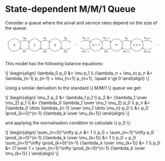 # State-dependent M/M/1 Queue

Consider a queue where the arival and service rates depend on the size of the queue:

![](./images/state-dependent-mm1-queue-state-graph.png)

This model has the following balance equations:

\\[
\\begin{align}
\\lambda_0 p_0 &= \\mu p_1 \\\\
(\\lambda_n + \\mu_n) p_n &= \\lambda_{n-1} p_{n-1} + \\mu_{n+1} p_{n+1}, \\quad n \\gt 0
\\end{align}
\\]

Using a similar derivation to the standard \\( M/M/1 \\) queue we get:

\\[
\\begin{align}
\\mu_2 p_2 &= \\lambda_1 p_1 \\\\
p_2 &= {\\lambda_1 \\over \\mu_2} p_1 \\\\
    &= {\\lambda_0 \\lambda_1 \\over \\mu_1 \\mu_2} p_0 \\\\
p_n &= {\\lambda_0 \\dots \\lambda_{n-1} \\over \\mu_1 \\dots \\mu_n} p_0 \\\\
    &= p_0 \\prod_{k=0}^{n-1} {\\lambda_k \\over \\mu_{k+1}}
\\end{align}
\\]

and applying the normalisation condition to calculate \\( p_0 \\):

\\[
\\begin{align}
\\sum_{n=0}^\\infty p_n &= 1 \\\\
p_0 + \\sum_{n=1}^\\infty p_0 \\prod_{k=0}^{n-1} {\lambda_k \\over \\mu_{k+1}} &= 1 \\\\
p_0 + p_0 \\sum_{n=1}^\\infty \\prod_{k=0}^{n-1} {\lambda_k \\over \\mu_{k+1}} &= 1 \\\\
p_0 &= {1 \\over 1 + \\sum_{n=1}^\\infty \\prod_{k=0}^{n-1} {\\lambda_k \\over \\mu_{k+1}} }
\\end{align}
\\]
